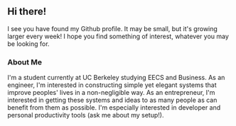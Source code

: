 ## Hi there!

I see you have found my Github profile. It may be small, but it's growing larger every week! I hope you find something of interest, whatever you may be looking for.

### About Me

I'm a student currently at UC Berkeley studying EECS and Business. As an engineer, I'm interested in constructing simple yet elegant systems that improve peoples' lives in a non-negligible way. As an entrepreneur, I'm interested in getting 
these systems and ideas to as many people as can benefit from them as possible. I'm especially interested in developer and personal productivity tools (ask me about my setup!).
